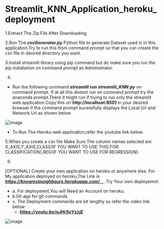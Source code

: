 # Streamlit_KNN_Application_heroku_deployment
1.Extract The Zip File After Downloading.

2.Run The _**csvGenerator.py**_ Python file to generate Dataset used in in this application.Try to run this from command prompt so that you can create the csv file in desired directory you want.

3.Install streamlit library using pip command but do make sure you run the pip installation on command prompt as Administrator.

4.

* Run the following command _**streamlit run streamlit_KNN.py**_ on command prompt. If at all this doesnt run on command prompt try the anaconda prompt.There it might run if trying to run only the streamlit web application.Copy this url **http://localhost:8501** in your desired browser if the command prompt sucessfully displays the Local Url and Network Url as shown below

![image](https://user-images.githubusercontent.com/47116187/144445875-6e1b6bc0-e1f4-42e4-b752-d557aa6f6d06.png)

* To Run The Heroku web application,refer the youtube link below.

5.When you create a csv file Make Sure The column names selected are X_AXIS,Y_AXIS,CLASS(IF YOU WANT TO USE THIS FOR CLASSIFICATION),REG(IF YOU WANT TO USE FOR REGRESSION).


6.
[OPTIONAL] 
Create your own application on heroku or anywhere else. For My application deployed on heroku,The Link is _**https://knearestneighbours.herokuapp.com/**___ .Try Your own deployemnt.
  * a. For deployment,You will Need an Account on heroku.
  * b.Git app for git commands
  * c. The Deployment commands are bit lengthy so refer the video link below:
      * _**https://youtu.be/nJHrSvYxzjE**_


![image](https://user-images.githubusercontent.com/47116187/145244437-30f3b125-5216-46f6-97b2-93d543c9de08.png)

